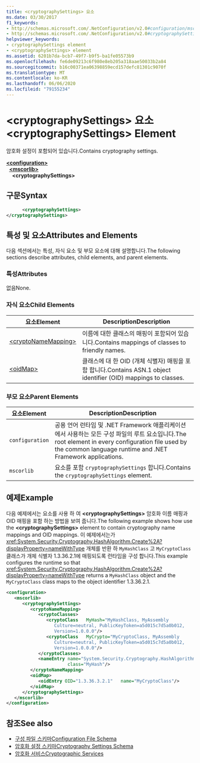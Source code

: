 ```yaml
---
title: <cryptographySettings> 요소
ms.date: 03/30/2017
f1_keywords:
- http://schemas.microsoft.com/.NetConfiguration/v2.0#configuration/mscorlib/cryptographySettings
- http://schemas.microsoft.com/.NetConfiguration/v2.0#cryptographySettings
helpviewer_keywords:
- cryptographySettings element
- <cryptographySettings> element
ms.assetid: 6201b7da-bcb7-49f7-b9f5-ba1fe05573b9
ms.openlocfilehash: fe6de09213c6f980e8eb205a318aae50033b2a84
ms.sourcegitcommit: b16c00371ea06398859ecd157defc81301c9070f
ms.translationtype: MT
ms.contentlocale: ko-KR
ms.lasthandoff: 06/06/2020
ms.locfileid: "79155234"
---
```

# <a name="cryptographysettings-element"></a><span data-ttu-id="acd9e-102">\<cryptographySettings> 요소</span><span class="sxs-lookup"><span data-stu-id="acd9e-102">\<cryptographySettings> Element</span></span>
<span data-ttu-id="acd9e-103">암호화 설정이 포함되어 있습니다.</span><span class="sxs-lookup"><span data-stu-id="acd9e-103">Contains cryptography settings.</span></span>  

[**\<configuration>**](../configuration-element.md)\
&nbsp;&nbsp;[**\<mscorlib>**](mscorlib-element-for-cryptography-settings.md)\
&nbsp;&nbsp;&nbsp;&nbsp;**\<cryptographySettings>**

## <a name="syntax"></a><span data-ttu-id="acd9e-104">구문</span><span class="sxs-lookup"><span data-stu-id="acd9e-104">Syntax</span></span>  
  
```xml  
      <cryptographySettings>
</cryptographySettings>  
```  
  
## <a name="attributes-and-elements"></a><span data-ttu-id="acd9e-105">특성 및 요소</span><span class="sxs-lookup"><span data-stu-id="acd9e-105">Attributes and Elements</span></span>  
 <span data-ttu-id="acd9e-106">다음 섹션에서는 특성, 자식 요소 및 부모 요소에 대해 설명합니다.</span><span class="sxs-lookup"><span data-stu-id="acd9e-106">The following sections describe attributes, child elements, and parent elements.</span></span>  
  
### <a name="attributes"></a><span data-ttu-id="acd9e-107">특성</span><span class="sxs-lookup"><span data-stu-id="acd9e-107">Attributes</span></span>  
 <span data-ttu-id="acd9e-108">없음</span><span class="sxs-lookup"><span data-stu-id="acd9e-108">None.</span></span>  
  
### <a name="child-elements"></a><span data-ttu-id="acd9e-109">자식 요소</span><span class="sxs-lookup"><span data-stu-id="acd9e-109">Child Elements</span></span>  
  
|<span data-ttu-id="acd9e-110">요소</span><span class="sxs-lookup"><span data-stu-id="acd9e-110">Element</span></span>|<span data-ttu-id="acd9e-111">Description</span><span class="sxs-lookup"><span data-stu-id="acd9e-111">Description</span></span>|  
|-------------|-----------------|  
|[\<cryptoNameMapping>](cryptonamemapping-element.md)|<span data-ttu-id="acd9e-112">이름에 대한 클래스의 매핑이 포함되어 있습니다.</span><span class="sxs-lookup"><span data-stu-id="acd9e-112">Contains mappings of classes to friendly names.</span></span>|  
|[\<oidMap>](oidmap-element.md)|<span data-ttu-id="acd9e-113">클래스에 대 한 OID (개체 식별자) 매핑을 포함 합니다.</span><span class="sxs-lookup"><span data-stu-id="acd9e-113">Contains ASN.1 object identifier (OID) mappings to classes.</span></span>|  
  
### <a name="parent-elements"></a><span data-ttu-id="acd9e-114">부모 요소</span><span class="sxs-lookup"><span data-stu-id="acd9e-114">Parent Elements</span></span>  
  
|<span data-ttu-id="acd9e-115">요소</span><span class="sxs-lookup"><span data-stu-id="acd9e-115">Element</span></span>|<span data-ttu-id="acd9e-116">Description</span><span class="sxs-lookup"><span data-stu-id="acd9e-116">Description</span></span>|  
|-------------|-----------------|  
|`configuration`|<span data-ttu-id="acd9e-117">공용 언어 런타임 및 .NET Framework 애플리케이션에서 사용하는 모든 구성 파일의 루트 요소입니다.</span><span class="sxs-lookup"><span data-stu-id="acd9e-117">The root element in every configuration file used by the common language runtime and .NET Framework applications.</span></span>|  
|`mscorlib`|<span data-ttu-id="acd9e-118">요소를 포함 `cryptographySettings` 합니다.</span><span class="sxs-lookup"><span data-stu-id="acd9e-118">Contains the `cryptographySettings` element.</span></span>|  
  
## <a name="example"></a><span data-ttu-id="acd9e-119">예제</span><span class="sxs-lookup"><span data-stu-id="acd9e-119">Example</span></span>  
 <span data-ttu-id="acd9e-120">다음 예제에서는 요소를 사용 하 여 **\<cryptographySettings>** 암호화 이름 매핑과 OID 매핑을 포함 하는 방법을 보여 줍니다.</span><span class="sxs-lookup"><span data-stu-id="acd9e-120">The following example shows how use the **\<cryptographySettings>** element to contain cryptography name mappings and OID mappings.</span></span> <span data-ttu-id="acd9e-121">이 예제에서는가 <xref:System.Security.Cryptography.HashAlgorithm.Create%2A?displayProperty=nameWithType> 개체를 반환 하 `MyHashClass` 고 `MyCryptoClass` 클래스가 개체 식별자 1.3.36.2.1에 매핑되도록 런타임을 구성 합니다.</span><span class="sxs-lookup"><span data-stu-id="acd9e-121">This example configures the runtime so that <xref:System.Security.Cryptography.HashAlgorithm.Create%2A?displayProperty=nameWithType> returns a `MyHashClass` object and the `MyCryptoClass` class maps to the object identifier 1.3.36.2.1.</span></span>  
  
```xml  
<configuration>  
   <mscorlib>  
      <cryptographySettings>  
         <cryptoNameMapping>  
            <cryptoClasses>  
               <cryptoClass   MyHash="MyHashClass, MyAssembly  
                  Culture=neutral, PublicKeyToken=a5d015c7d5a0b012,  
                  Version=1.0.0.0"/>  
               <cryptoClass   MyCrypto="MyCryptoClass, MyAssembly  
                  Culture=neutral, PublicKeyToken=a5d015c7d5a0b012,  
                  Version=1.0.0.0"/>  
            </cryptoClasses>  
            <nameEntry name="System.Security.Cryptography.HashAlgorithm"  
                       class="MyHash"/>  
         </cryptoNameMapping>  
         <oidMap>  
            <oidEntry OID="1.3.36.3.2.1"   name="MyCryptoClass"/>  
         </oidMap>  
      </cryptographySettings>  
   </mscorlib>  
</configuration>  
```  
  
## <a name="see-also"></a><span data-ttu-id="acd9e-122">참조</span><span class="sxs-lookup"><span data-stu-id="acd9e-122">See also</span></span>

- [<span data-ttu-id="acd9e-123">구성 파일 스키마</span><span class="sxs-lookup"><span data-stu-id="acd9e-123">Configuration File Schema</span></span>](../index.md)
- [<span data-ttu-id="acd9e-124">암호화 설정 스키마</span><span class="sxs-lookup"><span data-stu-id="acd9e-124">Cryptography Settings Schema</span></span>](index.md)
- [<span data-ttu-id="acd9e-125">암호화 서비스</span><span class="sxs-lookup"><span data-stu-id="acd9e-125">Cryptographic Services</span></span>](../../../../standard/security/cryptographic-services.md)
